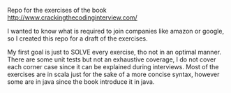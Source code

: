 Repo for the exercises of the book http://www.crackingthecodinginterview.com/

I wanted to know what is required to join companies like amazon or google, so I created this repo for a draft of the exercises.

My first goal is just to SOLVE every exercise, tho not in an optimal manner. There are some unit tests but not an exhaustive coverage, I do not cover each corner case since it can be explained during interviews. Most of the exercises are in scala just for the sake of a more concise syntax, however some are in java since the book introduce it in java.
